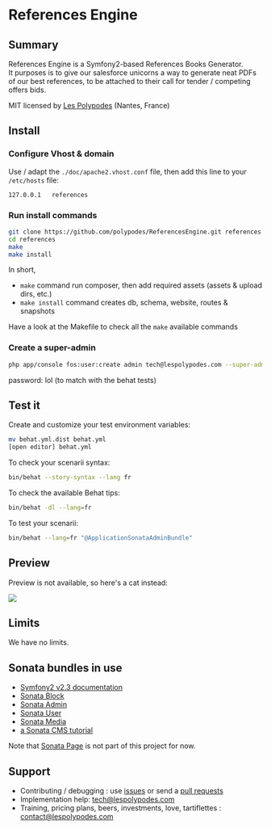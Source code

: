# References Engine
## Summary

References Engine is a Symfony2-based References Books Generator.  
It purposes is to give our salesforce unicorns a way to generate neat PDFs of our best references, to be attached to their call for tender / competing offers bids. 

MIT licensed by [Les Polypodes](http://www.lespolypodes.com) (Nantes, France)

## Install

### Configure Vhost & domain

Use / adapt the `./doc/apache2.vhost.conf` file,
then add this line to your `/etc/hosts` file:

```
127.0.0.1   references
```

### Run install commands

```bash
git clone https://github.com/polypodes/ReferencesEngine.git references
cd references
make
make install
```

In short,

* `make` command run composer, then add required assets (assets & upload dirs, etc.)
* `make install` command creates db, schema, website, routes & snapshots

Have a look at the Makefile to check all the `make` available commands

### Create a super-admin

```bash
php app/console fos:user:create admin tech@lespolypodes.com --super-admin
```

password: lol (to match with the behat tests)

## Test it

Create and customize your test environment variables:

```bash
mv behat.yml.dist behat.yml
[open editor] behat.yml
```

To check your scenarii syntax:

```bash
bin/behat --story-syntax --lang fr
```

To check the available Behat tips:
```bash
bin/behat -dl --lang=fr
```

To test your scenarii:

```bash
bin/behat --lang=fr "@ApplicationSonataAdminBundle"
```

## Preview

Preview is not available, so here's a cat instead:

![](http://lorempixel.com/500/300/cats/)

##  Limits

We have no limits.

## Sonata bundles in use

* [Symfony2 v2.3 documentation](http://symfony.com/doc/2.3/book/installation.html)
* [Sonata Block](http://sonata-project.org/bundles/block/master/doc/reference/installation.html)
* [Sonata Admin](http://sonata-project.org/bundles/admin/master/doc/reference/installation.html)
* [Sonata User](http://sonata-project.org/bundles/user/master/doc/reference/installation.html)
* [Sonata Media](http://sonata-project.org/bundles/media/master/doc/reference/installation.html)
* [a Sonata CMS tutorial](http://www.coolcoyote.net/php-mysql/installation-du-cms-sonata-page)

Note that [Sonata Page](http://sonata-project.org/bundles/page/master/doc/reference/installation.html) is not part of this project for now.

## Support

* Contributing / debugging : use [issues](https://github.com/polypodes/ReferencesEngine/issues) or send a [pull requests](https://github.com/polypodes/ReferencesEngine/pulls)
* Implementation help: [tech@lespolypodes.com](mailto:tech@lespolypodes.com)
* Training, pricing plans, beers, investments, love, tartiflettes : [contact@lespolypodes.com](mailto:contact@lespolypodes.com)

